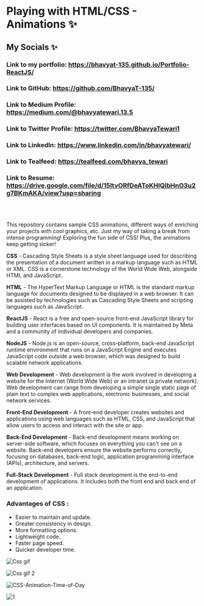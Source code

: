 # Playing with HTML/CSS - Animations ✨
## My Socials ✨
### Link to my portfolio: https://bhavyat-135.github.io/Portfolio-ReactJS/
### Link to GitHub: https://github.com/BhavyaT-135/
### Link to Medium Profile: https://medium.com/@bhavyatewari.13.5
### Link to Twitter Profile: https://twitter.com/BhavyaTewari1
### Link to LinkedIn: https://www.linkedin.com/in/bhavyatewari/
### Link to Tealfeed: https://tealfeed.com/bhavya_tewari
### Link to Resume: https://drive.google.com/file/d/15ltvORfDeAToKHIQIbHnO3u2g7BKmAKA/view?usp=sharing
<br></br>

This repository contains sample CSS animations, different ways of enriching your projects with cool graphics, etc. Just my way of taking a break from intense programming! Exploring the fun side of CSS! Plus, the animations keep getting sicker!

**CSS** - Cascading Style Sheets is a style sheet language used for describing the presentation of a document written in a markup language such as HTML or XML. CSS is a cornerstone technology of the World Wide Web, alongside HTML and JavaScript.

**HTML** - The HyperText Markup Language or HTML is the standard markup language for documents designed to be displayed in a web browser. It can be assisted by technologies such as Cascading Style Sheets and scripting languages such as JavaScript.

**ReactJS** - React is a free and open-source front-end JavaScript library for building user interfaces based on UI components. It is maintained by Meta and a community of individual developers and companies.

**NodeJS** - Node.js is an open-source, cross-platform, back-end JavaScript runtime environment that runs on a JavaScript Engine and executes JavaScript code outside a web browser, which was designed to build scalable network applications.

**Web Development** - Web development is the work involved in developing a website for the Internet (World Wide Web) or an intranet (a private network). Web development can range from developing a simple single static page of plain text to complex web applications, electronic businesses, and social network services.

**Front-End Development** - A front-end developer creates websites and applications using web languages such as HTML, CSS, and JavaScript that allow users to access and interact with the site or app.

**Back-End Development** -  Back-end development means working on server-side software, which focuses on everything you can't see on a website. Back-end developers ensure the website performs correctly, focusing on databases, back-end logic, application programming interface (APIs), architecture, and servers.

**Full-Stack Development** - Full stack development is the end-to-end development of applications. It includes both the front end and back end of an application.

### Advantages of CSS :
- Easier to maintain and update.
- Greater consistency in design.
- More formatting options.
- Lightweight code.
- Faster page speed.
- Quicker developer time.

![Css gif](https://user-images.githubusercontent.com/55613637/185463048-600999ad-7d2d-41d5-a9eb-42b560e26b3c.gif)

![Css gif 2](https://blog.stackfindover.com/wp-content/uploads/2021/09/Pure-CSS-Submarine-Animation.gif)

![CSS-Animation-Time-of-Day](https://user-images.githubusercontent.com/55613637/200576944-34d8b76d-aa7f-4df6-8fb7-d0460f2f1387.gif)

![1](https://user-images.githubusercontent.com/55613637/200907382-a972696a-2b4f-4af1-a18c-4d02b835f791.gif)

